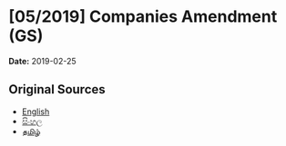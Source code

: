 # [05/2019] Companies   Amendment (GS)

**Date:** 2019-02-25

## Original Sources

- [English](https://documents.gov.lk/view/bills/2019/2/05-2019_E.pdf)
- [සිංහල](https://documents.gov.lk/view/bills/2019/2/05-2019_S.pdf)
- [தமிழ்](https://documents.gov.lk/view/bills/2019/2/05-2019_T.pdf)

